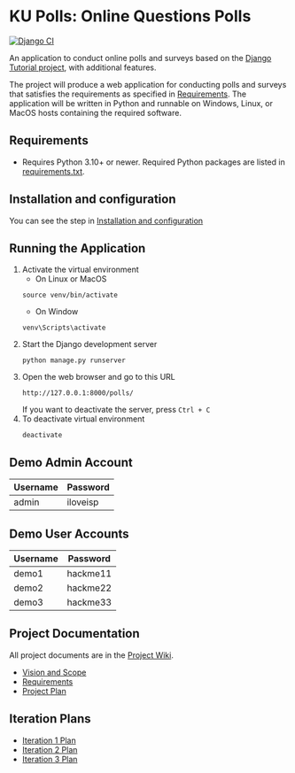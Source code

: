 # KU Polls: Online Questions Polls

[![Django CI](../../actions/workflows/unit-tests.yml/badge.svg)](../../actions/workflows/unit-tests.yml)

An application to conduct online polls and surveys based
on the [Django Tutorial project](https://docs.djangoproject.com/en/5.1/intro/tutorial01/), with
additional features.

The project will produce a web application for conducting polls and surveys that satisfies the requirements as specified in [Requirements](https://github.com/KikyoBRV/ku-polls/wiki/Requirements). The application will be written in Python and runnable on Windows, Linux, or MacOS hosts containing the required software.

## Requirements
* Requires Python 3.10+ or newer. Required Python packages are listed in [requirements.txt](https://github.com/KikyoBRV/ku-polls/blob/main/requirements.txt).

## Installation and configuration
You can see the step in [Installation and configuration](../../wiki/Installation-and-configuration)

## Running the Application
1. Activate the virtual environment
   * On Linux or MacOS
   ```
   source venv/bin/activate
   ```
   * On Window
   ```
   venv\Scripts\activate
   ```
2. Start the Django development server
   ```
   python manage.py runserver
   ```
3. Open the web browser and go to this URL
   ```
   http://127.0.0.1:8000/polls/
   ```
   If you want to deactivate the server, press `Ctrl + C`
4. To deactivate virtual environment
   ```
   deactivate
   ```

## Demo Admin Account
| Username | Password  |
|----------|-----------|
| admin    | iloveisp |

## Demo User Accounts
| Username | Password |
|----------|----------|
| demo1    | hackme11 |
| demo2    | hackme22 |
| demo3    | hackme33 |

## Project Documentation
All project documents are in the [Project Wiki](../../wiki/Home).
* [Vision and Scope](../../wiki/Vision-and-Scope)
* [Requirements](../../wiki/Requirements)
* [Project Plan](../../wiki/Project-Plan)

## Iteration Plans
* [Iteration 1 Plan](../../wiki/Iteration-1-Plan) 
* [Iteration 2 Plan](../../wiki/Iteration-2-Plan)
* [Iteration 3 Plan](../../wiki/Iteration-3-Plan) 